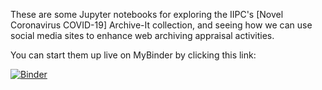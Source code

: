 These are some Jupyter notebooks for exploring the IIPC's [Novel Coronavirus
COVID-19] Archive-It collection, and seeing how we can use social media sites to
enhance web archiving appraisal activities.

You can start them up live on MyBinder by clicking this link:

[![Binder](http://mybinder.org/badge.svg)](http://mybinder.org/repo/edsu/notebooks)

[Novel Cornavirus COVID-19]: https://archive-it.org/collections/13529/
